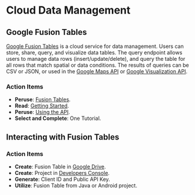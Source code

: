 # Cloud Data Management


## Google Fusion Tables

[Google Fusion Tables](https://www.google.com/fusiontables/) is a cloud service for data management.
Users can store, share, query, and visualize data tables.
The query endpoint allows users to manage data rows (insert/update/delete), and query the table for all rows that match spatial or data conditions.
The results of queries can be CSV or JSON, or used in the [Google Maps API](https://developers.google.com/maps) or [Google Visualization API](https://developers.google.com/chart/).

### Action Items

* __Peruse__: [Fusion Tables](https://developers.google.com/fusiontables/).
* __Read__: [Getting Started](https://developers.google.com/fusiontables/docs/v2/getting_started).
* __Peruse__: [Using the API](https://developers.google.com/fusiontables/docs/v2/using).
* __Select and Complete__: One Tutorial.


## Interacting with Fusion Tables

### Action Items

* __Create__: Fusion Table in [Google Drive](https://www.google.com/drive/).
* __Create__: Project in [Developers Console](https://console.developers.google.com/).
* __Generate__: Client ID and Public API Key.
* __Utilize__: Fusion Table from Java or Android project.

